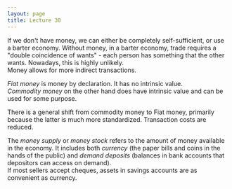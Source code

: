 ```yaml
---
layout: page
title: Lecture 30
---
```


<script type="text/javascript" async src="https://cdnjs.cloudflare.com/ajax/libs/mathjax/2.7.5/latest.js?config=TeX-MML-AM_CHTML" async></script>

If we don't have money, we can either be completely self-sufficient, or use a barter economy. Without money, in a barter economy, trade requires a "double coincidence of wants" - each person has something that the other wants. Nowadays, this is highly unlikely.    
Money allows for more indirect transactions.

_Fiat money_ is money by declaration. It has no intrinsic value.    
_Commodity money_ on the other hand does have intrinsic value and can be used for some purpose.

There is a general shift from commodity money to Fiat money, primarily because the latter is much more standardized. Transaction costs are reduced.

The _money supply_ or _money stock_ refers to the amount of money available in the economy. It includes both _currency_ (the paper bills and coins in the hands of the public) and _demand deposits_ (balances in bank accounts that depositors can access on demand).    
If most sellers accept cheques, assets in savings accounts are as convenient as currency.

<!-- There are three types of money in India:
* M0 is _reserve money_ - the currency in circulation, other deposits in RBI, and bankers' deposits with RBI.
* M1 is _narrow money_ - it is M0 excluding cash with banks and including demand deposits.
* M3 is _broad money_ - it is M1 together with time deposits.
 -->